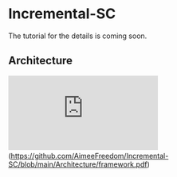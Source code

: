 # Incremental-SC
The tutorial for the details is coming soon.

Architecture
-----
![model](https://github.com/AimeeFreedom/Incremental-SC/blob/main/Architecture/framework.pdf)(https://github.com/AimeeFreedom/Incremental-SC/blob/main/Architecture/framework.pdf)
